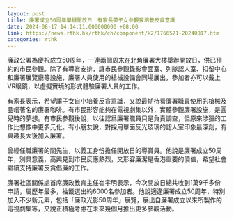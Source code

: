 ```yaml
---
layout: post
title: 廉署成立50周年舉辦開放日　有家長帶子女參觀冀培養反貪意識
date: 2024-08-17 14:14:11.000000000 +08:00
link: https://news.rthk.hk/rthk/ch/component/k2/1766571-20240817.htm
categories: rthk
---
```


廉政公署為慶祝成立50周年，一連兩個周末在北角廉署大樓舉辦開放日，供已預約的市民參觀。除了有導賞安排，讓市民參觀錄影會面室、列隊認人室、扣留中心和廉署展覽廳等設施，廉署人員使用的槍械設備會同場展出，參加者亦可以戴上VR眼鏡，以虛擬實境的形式體驗廉署人員的工作。

有家長表示，希望讓子女自小培養反貪意識，又說最期待看廉署職員使用的槍械及品嚐著名的廉署咖啡。有市民形容能夠在電視劇集以外，實體參觀廉署設施，是圓兒時的夢想。有市民參觀後說，以往認爲廉署職員只是負責調查，但原來涉獵的工作比想像中更多元化。有小朋友說，對採用單面反光玻璃的認人室印象最深刻，有興趣長大後加入廉署。

曾經任職廉署的關先生，以義工身份擔任開放日的導賞員。他說是廉署成立50周年，別具意義，高興見到市民反應熱烈，又形容廉潔是香港重要的價值，希望社會繼續支持廉署反貪倡廉的工作。

廉署社區關係處首席廉政教育主任崔宇明表示，今次開放日總共收到1萬9千多份申請，屬歷年最多，抽籤選出約6000名參加者。他說適逢廉署成立50周年，特別加入不少新元素，包括「廉政光影50周年」展覽，展出自廉署成立以來所製作的電視劇集等，又說正積極考慮在未來幾個月推出更多參觀活動。
